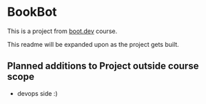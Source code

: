 # BookBot

This is a project from [boot.dev](boot.dev) course.

This readme will be expanded upon as the project gets built.

## Planned additions to Project outside course scope

- devops side :)
